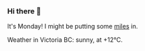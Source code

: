 ### Hi there :wave:

It's Monday! I might be putting some [miles](https://www.strava.com/athletes/889963) in.

Weather in Victoria BC: sunny, at +12°C.
